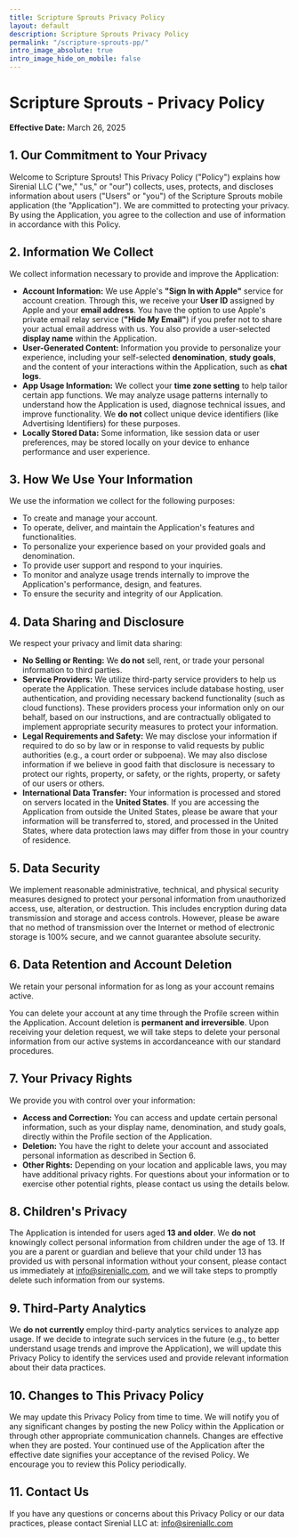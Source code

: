 ```yaml
---
title: Scripture Sprouts Privacy Policy
layout: default
description: Scripture Sprouts Privacy Policy
permalink: "/scripture-sprouts-pp/"
intro_image_absolute: true
intro_image_hide_on_mobile: false
---
```


# Scripture Sprouts - Privacy Policy

**Effective Date:** March 26, 2025

## 1. Our Commitment to Your Privacy

Welcome to Scripture Sprouts! This Privacy Policy ("Policy") explains how Sirenial LLC ("we," "us," or "our") collects, uses, protects, and discloses information about users ("Users" or "you") of the Scripture Sprouts mobile application (the "Application"). We are committed to protecting your privacy. By using the Application, you agree to the collection and use of information in accordance with this Policy.

## 2. Information We Collect

We collect information necessary to provide and improve the Application:

* **Account Information:** We use Apple's **"Sign In with Apple"** service for account creation. Through this, we receive your **User ID** assigned by Apple and your **email address**. You have the option to use Apple's private email relay service (**"Hide My Email"**) if you prefer not to share your actual email address with us. You also provide a user-selected **display name** within the Application.
* **User-Generated Content:** Information you provide to personalize your experience, including your self-selected **denomination**, **study goals**, and the content of your interactions within the Application, such as **chat logs**.
* **App Usage Information:** We collect your **time zone setting** to help tailor certain app functions. We may analyze usage patterns internally to understand how the Application is used, diagnose technical issues, and improve functionality. We **do not** collect unique device identifiers (like Advertising Identifiers) for these purposes.
* **Locally Stored Data:** Some information, like session data or user preferences, may be stored locally on your device to enhance performance and user experience.

## 3. How We Use Your Information

We use the information we collect for the following purposes:

* To create and manage your account.
* To operate, deliver, and maintain the Application's features and functionalities.
* To personalize your experience based on your provided goals and denomination.
* To provide user support and respond to your inquiries.
* To monitor and analyze usage trends internally to improve the Application's performance, design, and features.
* To ensure the security and integrity of our Application.

## 4. Data Sharing and Disclosure

We respect your privacy and limit data sharing:

* **No Selling or Renting:** We **do not** sell, rent, or trade your personal information to third parties.
* **Service Providers:** We utilize third-party service providers to help us operate the Application. These services include database hosting, user authentication, and providing necessary backend functionality (such as cloud functions). These providers process your information only on our behalf, based on our instructions, and are contractually obligated to implement appropriate security measures to protect your information.
* **Legal Requirements and Safety:** We may disclose your information if required to do so by law or in response to valid requests by public authorities (e.g., a court order or subpoena). We may also disclose information if we believe in good faith that disclosure is necessary to protect our rights, property, or safety, or the rights, property, or safety of our users or others.
* **International Data Transfer:** Your information is processed and stored on servers located in the **United States**. If you are accessing the Application from outside the United States, please be aware that your information will be transferred to, stored, and processed in the United States, where data protection laws may differ from those in your country of residence.

## 5. Data Security

We implement reasonable administrative, technical, and physical security measures designed to protect your personal information from unauthorized access, use, alteration, or destruction. This includes encryption during data transmission and storage and access controls. However, please be aware that no method of transmission over the Internet or method of electronic storage is 100% secure, and we cannot guarantee absolute security.

## 6. Data Retention and Account Deletion

We retain your personal information for as long as your account remains active.

You can delete your account at any time through the Profile screen within the Application. Account deletion is **permanent and irreversible**. Upon receiving your deletion request, we will take steps to delete your personal information from our active systems in accordanceance with our standard procedures.

## 7. Your Privacy Rights

We provide you with control over your information:

* **Access and Correction:** You can access and update certain personal information, such as your display name, denomination, and study goals, directly within the Profile section of the Application.
* **Deletion:** You have the right to delete your account and associated personal information as described in Section 6.
* **Other Rights:** Depending on your location and applicable laws, you may have additional privacy rights. For questions about your information or to exercise other potential rights, please contact us using the details below.

## 8. Children's Privacy

The Application is intended for users aged **13 and older**. We **do not** knowingly collect personal information from children under the age of 13. If you are a parent or guardian and believe that your child under 13 has provided us with personal information without your consent, please contact us immediately at [info@sireniallc.com](mailto:info@sireniallc.com), and we will take steps to promptly delete such information from our systems.

## 9. Third-Party Analytics

We **do not currently** employ third-party analytics services to analyze app usage. If we decide to integrate such services in the future (e.g., to better understand usage trends and improve the Application), we will update this Privacy Policy to identify the services used and provide relevant information about their data practices.

## 10. Changes to This Privacy Policy

We may update this Privacy Policy from time to time. We will notify you of any significant changes by posting the new Policy within the Application or through other appropriate communication channels. Changes are effective when they are posted. Your continued use of the Application after the effective date signifies your acceptance of the revised Policy. We encourage you to review this Policy periodically.

## 11. Contact Us

If you have any questions or concerns about this Privacy Policy or our data practices, please contact Sirenial LLC at:
[info@sireniallc.com](mailto:info@sireniallc.com)